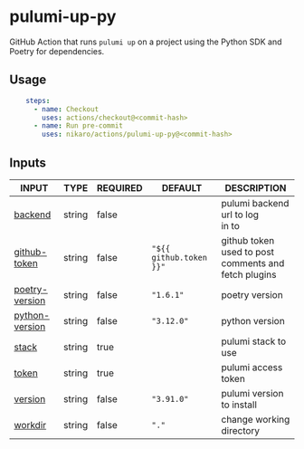# pulumi-up-py

GitHub Action that runs `pulumi up` on a project using the Python SDK and Poetry for dependencies.

## Usage

```yaml
    steps:
      - name: Checkout
        uses: actions/checkout@<commit-hash>
      - name: Run pre-commit
        uses: nikaro/actions/pulumi-up-py@<commit-hash>
```

## Inputs

<!-- AUTO-DOC-INPUT:START - Do not remove or modify this section -->

|                                   INPUT                                    |  TYPE  | REQUIRED |         DEFAULT         |                        DESCRIPTION                        |
|----------------------------------------------------------------------------|--------|----------|-------------------------|-----------------------------------------------------------|
|           <a name="input_backend"></a>[backend](#input_backend)            | string |  false   |                         |           pulumi backend url to log <br>in to             |
|    <a name="input_github-token"></a>[github-token](#input_github-token)    | string |  false   | `"${{ github.token }}"` | github token used to post <br>comments and fetch plugins  |
| <a name="input_poetry-version"></a>[poetry-version](#input_poetry-version) | string |  false   |        `"1.6.1"`        |                      poetry version                       |
| <a name="input_python-version"></a>[python-version](#input_python-version) | string |  false   |       `"3.12.0"`        |                      python version                       |
|              <a name="input_stack"></a>[stack](#input_stack)               | string |   true   |                         |                    pulumi stack to use                    |
|              <a name="input_token"></a>[token](#input_token)               | string |   true   |                         |                    pulumi access token                    |
|           <a name="input_version"></a>[version](#input_version)            | string |  false   |       `"3.91.0"`        |                 pulumi version to install                 |
|           <a name="input_workdir"></a>[workdir](#input_workdir)            | string |  false   |          `"."`          |                 change working directory                  |

<!-- AUTO-DOC-INPUT:END -->
